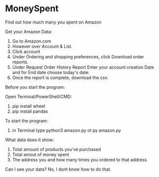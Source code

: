 # MoneySpent
Find out how much many you spent on Amazon


Get your Amazon Data:

1. Go to Amazon.com
2. However over Account & List.
3. Click account
4. Under Ordering and shopping preferences, click Download order reports.
5. Under Request Order History Report Enter your account creation Date and for End date choose today's date.
6. Once the report is complete, download the csv.

Before you start the program:

Open Terminal/PowerShell/CMD:

1. pip install wheel
2. pip install pandas

To start the program:

1. in Terminal type python3 amazon.py ot py amazon.py

What data does it show:

1. Total amount of products you've purchased
2. Total amout of money spent
3. The address you and how many times you ordered to that address


Can I see your data? No, I dont know how to do that.
